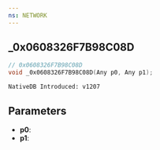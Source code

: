 ```yaml
---
ns: NETWORK
---
```

## _0x0608326F7B98C08D

```c
// 0x0608326F7B98C08D
void _0x0608326F7B98C08D(Any p0, Any p1);
```

```
NativeDB Introduced: v1207
```

## Parameters
* **p0**:
* **p1**:
